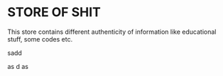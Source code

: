 # STORE OF SHIT

This store contains different authenticity of information like educational stuff, some codes etc.


sadd

as
d
as
